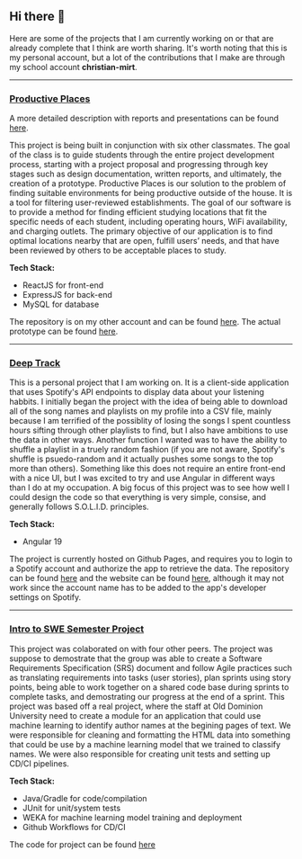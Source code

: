 ## Hi there 👋

Here are some of the projects that I am currently working on or that are already complete that I think are worth sharing.  It's worth noting that this is my personal account, but a lot of the contributions that I make are through my school account **christian-mirt**.

___

### [Productive Places](https://github.com/Christian-Mirt/S25-Gold)

A more detailed description with reports and presentations can be found [here](https://christian-mirt.github.io/ProductivePlaces/).

This project is being built in conjunction with six other classmates.  The goal of the class is to guide students through the entire project development process, starting with a project proposal and progressing through key stages such as design documentation, written reports, and ultimately, the creation of a prototype.  Productive Places is our solution to the problem of finding suitable environments for being productive outside of the house.  It is a tool for filtering user-reviewed establishments.  The goal of our software is to provide a method for finding efficient studying locations that fit the specific needs of each student, including operating hours, WiFi availability, and charging outlets.  The primary objective of our application is to find optimal locations nearby that are open, fulfill users’ needs, and that have been reviewed by others to be acceptable places to study.  

**Tech Stack:**
- ReactJS for front-end
- ExpressJS for back-end
- MySQL for database

The repository is on my other account and can be found [here](https://github.com/Christian-Mirt/S25-Gold).  The actual prototype can be found [here](https://productive-places.web.app/).
___

### [Deep Track](https://github.com/ChristianAMirt/Deep-Track)

This is a personal project that I am working on.  It is a client-side application that uses Spotify's API endpoints to display data about your listening habbits.  I initially began the project with the idea of being able to download all of the song names and playlists on my profile into a CSV file, mainly because I am terrified of the possiblity of losing the songs I spent countless hours sifting through other playlists to find, but I also have ambitions to use the data in other ways.  Another function I wanted was to have the ability to shuffle a playlist in a truely random fashion (if you are not aware, Spotify's shuffle is psuedo-random and it actually pushes some songs to the top more than others).  Something like this does not require an entire front-end with a nice UI, but I was excited to try and use Angular in different ways than I do at my occupation.  A big focus of this project was to see how well I could design the code so that everything is very simple, consise, and generally follows S.O.L.I.D. principles.

**Tech Stack:**
- Angular 19

The project is currently hosted on Github Pages, and requires you to login to a Spotify account and authorize the app to retrieve the data.  The repository can be found [here](https://github.com/ChristianAMirt/Deep-Track) and the website can be found [here](https://christianamirt.github.io/Deep-Track/), although it may not work since the account name has to be added to the app's developer settings on Spotify.
___

### [Intro to SWE Semester Project](https://github.com/ChristianAMirt/SemesterProject)

This project was colaborated on with four other peers.  The project was suppose to demostrate that the group was able to create a Software Requirements Specification (SRS) document and follow Agile practices such as translating requirements into tasks (user stories), plan sprints using story points, being able to work together on a shared code base during sprints to complete tasks, and demostrating our progress at the end of a sprint.  This project was based off a real project, where the staff at Old Dominion University need to create a module for an application that could use machine learning to identify author names at the begining pages of text.  We were responsible for cleaning and formatting the HTML data into something that could be use by a machine learning model that we trained to classify names.  We were also responsible for creating unit tests and setting up CD/CI pipelines.

**Tech Stack:**
- Java/Gradle for code/compilation
- JUnit for unit/system tests
- WEKA for machine learning model training and deployment
- Github Workflows for CD/CI

The code for project can be found [here](https://github.com/ChristianAMirt/SemesterProject)
